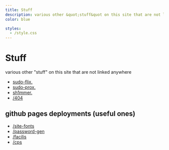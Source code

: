 ```yaml
---
title: Stuff
description: various other &quot;stuff&quot on this site that are not linked in nav 
color: blue

styles:
  - /style.css
---
```


# Stuff
 various other "stuff" on this site that are not linked anywhere

* <a class="no-style socials fli" href="https://sudo-flix.t3rm1n4l.dev/">sudo-flix.</a>
* <a class="no-style socials fli" href="https://sudo-prox.t3rm1n4l.dev/">sudo-prox.</a>
* <a class="no-style socials fli" href="https://sh1mmer.t3rm1n4l.dev/">sh1mmer.</a>
* <a class="no-style socials fli" href="/404/">/404</a>

## github pages deployments (useful ones)
* <a class="no-style socials fli" href="/site-fonts/">/site-fonts</a>
* <a class="no-style socials fli" href="/password-gen/">/password-gen</a>
* <a class="no-style socials fli" href="/facilis/">/facilis</a>
* <a class="no-style socials fli" href="/cps/">/cps</a>
